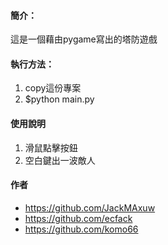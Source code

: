 #### 簡介：
這是一個藉由pygame寫出的塔防遊戲

#### 執行方法：
1. copy這份專案
2. $python main.py

#### 使用說明
1. 滑鼠點擊按鈕
2. 空白鍵出一波敵人

#### 作者
* <https://github.com/JackMAxuw>
* <https://github.com/ecfack>
* <https://github.com/komo66>
